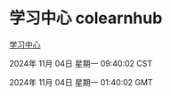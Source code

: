 # 学习中心 colearnhub
[学习中心](http://219.139.197.74:56308/colearnhub/)

2024年 11月 04日 星期一 09:40:02 CST

2024年 11月 04日 星期一 01:40:02 GMT
